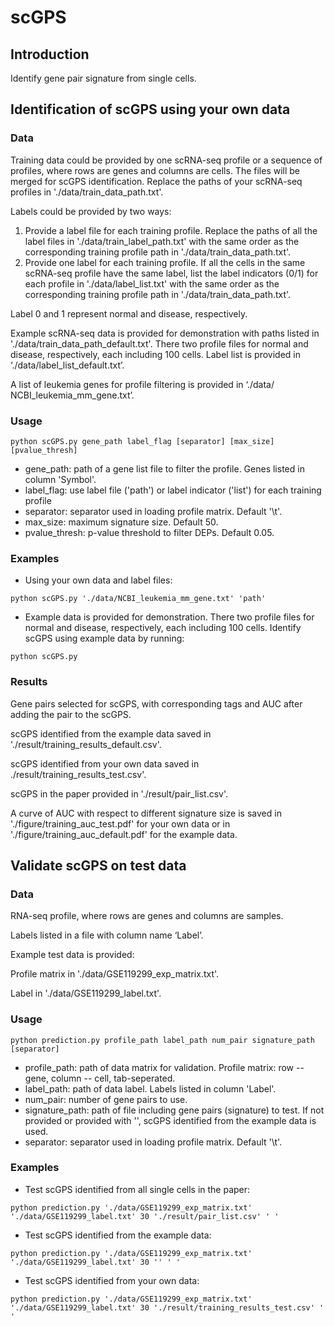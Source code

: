 # scGPS

## Introduction

Identify gene pair signature from single cells.



## Identification of scGPS using your own data

### Data

Training data could be provided by one scRNA-seq profile or a sequence of profiles, where rows are genes and columns are cells. The files will be merged for scGPS identification. Replace the paths of your scRNA-seq profiles in './data/train_data_path.txt'.

Labels could be provided by two ways:

1) Provide a label file for each training profile. Replace the paths of all the label files in './data/train_label_path.txt' with the same order as the corresponding training profile path in './data/train_data_path.txt'.
2) Provide one label for each training profile. If all the cells in the same scRNA-seq profile have the same label, list the label indicators (0/1) for each profile in './data/label_list.txt' with the same order as the corresponding training profile path in './data/train_data_path.txt'.

Label 0 and 1 represent normal and disease, respectively. 

Example scRNA-seq data is provided for demonstration with paths listed in './data/train_data_path_default.txt'. There two profile files for normal and disease, respectively, each including 100 cells. Label list is provided in ‘./data/label_list_default.txt’.

A list of leukemia genes for profile filtering is provided in ‘./data/ NCBI_leukemia_mm_gene.txt’.



### Usage

```
python scGPS.py gene_path label_flag [separator] [max_size] [pvalue_thresh]
```

- gene_path: path of a gene list file to filter the profile. Genes listed in column 'Symbol'.
- label_flag: use label file ('path') or label indicator ('list') for each training profile
- separator: separator used in loading profile matrix. Default '\t'.
- max_size: maximum signature size. Default 50.
- pvalue_thresh: p-value threshold to filter DEPs. Default 0.05.


### Examples

- Using your own data and label files:

```
python scGPS.py './data/NCBI_leukemia_mm_gene.txt' 'path'
```

- Example data is provided for demonstration. There two profile files for normal and disease, respectively, each including 100 cells. Identify scGPS using example data by running:

```
python scGPS.py
```

### Results

Gene pairs selected for scGPS, with corresponding tags and AUC after adding the pair to the scGPS.

scGPS identified from the example data saved in './result/training_results_default.csv'.

scGPS identified from your own data saved in ./result/training_results_test.csv'.

scGPS in the paper provided in './result/pair_list.csv'.

A curve of AUC with respect to different signature size is saved in './figure/training_auc_test.pdf' for your own data or in './figure/training_auc_default.pdf' for the example data.


## Validate scGPS on test data

### Data
RNA-seq profile, where rows are genes and columns are samples.

Labels listed in a file with column name ‘Label’.

Example test data is provided:

Profile matrix in './data/GSE119299_exp_matrix.txt'.

Label in './data/GSE119299_label.txt'.


### Usage

```
python prediction.py profile_path label_path num_pair signature_path [separator]
```

- profile_path: path of data matrix for validation. Profile matrix: row -- gene, column -- cell, tab-seperated.
- label_path: path of data label. Labels listed in column 'Label'.
- num_pair: number of gene pairs to use.
- signature_path: path of file including gene pairs (signature) to test. If not provided or provided with '', scGPS identified from the example data is used.
- separator: separator used in loading profile matrix. Default '\t'.

### Examples

- Test scGPS identified from all single cells in the paper:

```
python prediction.py './data/GSE119299_exp_matrix.txt' './data/GSE119299_label.txt' 30 './result/pair_list.csv' ' '
```

- Test scGPS identified from the example data:
```
python prediction.py './data/GSE119299_exp_matrix.txt' './data/GSE119299_label.txt' 30 '' ' '
```

- Test scGPS identified from your own data:
```
python prediction.py './data/GSE119299_exp_matrix.txt' './data/GSE119299_label.txt' 30 './result/training_results_test.csv' ' '
```
